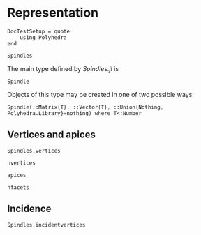 # Representation

```@meta
DocTestSetup = quote
    using Polyhedra
end
```

```@docs
Spindles
```

The main type defined by *Spindles.jl* is

```@docs
Spindle
```

Objects of this type may be created in one of two possible ways:

```@docs
Spindle(::Matrix{T}, ::Vector{T}, ::Union{Nothing, Polyhedra.Library}=nothing) where T<:Number
```


## Vertices and apices

```@docs
Spindles.vertices
```

```@docs
nvertices
```

```@docs
apices
```

```@docs
nfacets
```

## Incidence 

```@docs
Spindles.incidentvertices
```
